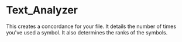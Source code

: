 # Text_Analyzer

This creates a concordance for your file.
It details the number of times you've used a symbol.
It also determines the ranks of the symbols.
